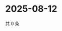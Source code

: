 # 2025-08-12

共 0 条

<!-- BEGIN ZHIHUQUESTIONS -->
<!-- 最后更新时间 Tue Aug 12 2025 02:17:54 GMT+0800 (China Standard Time) -->

<!-- END ZHIHUQUESTIONS -->
